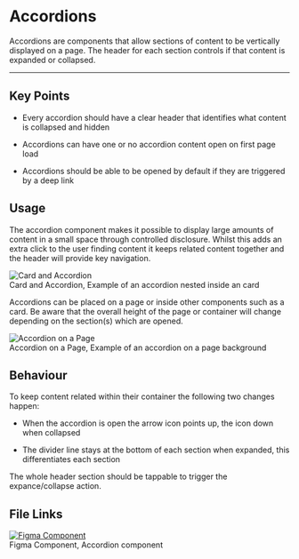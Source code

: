 
# Accordions

Accordions are components that allow sections of content to be vertically displayed on a page. The header for each section controls if that content is expanded or collapsed.

---

## Key Points

- Every accordion should have a clear header that identifies what content is collapsed and hidden

- Accordions can have one or no accordion content open on first page load

- Accordions should be able to be opened by default if they are triggered by a deep link

## Usage

The accordion component makes it possible to display large amounts of content in a small space through controlled disclosure. Whilst this adds an extra click to the user finding content it keeps related content together and the header will provide key navigation.

  
![Card and Accordion](https://studio-assets.supernova.io/design-systems/16150/ab6212f5-a8a4-4fb7-b256-cd537dd0cbb1.png?Expires=1980201600&Policy=eyJTdGF0ZW1lbnQiOlt7IlJlc291cmNlIjoiaHR0cHM6Ly9zdHVkaW8tYXNzZXRzLnN1cGVybm92YS5pby9kZXNpZ24tc3lzdGVtcy8xNjE1MC9hYjYyMTJmNS1hOGE0LTRmYjctYjI1Ni1jZDUzN2RkMGNiYjEucG5nIiwiQ29uZGl0aW9uIjp7IkRhdGVMZXNzVGhhbiI6eyJBV1M6RXBvY2hUaW1lIjoxOTgwMjAxNjAwfX19XX0_&Signature=IX42iiiIky5yrUUAE~loQsh9EDs56RmxymnJOudh2LHQS6lrdOGrs613jNFK2jaivlaBEQmN382AVRUfi9esX28IPBK3oAm3fCMEFNjv93hgOXVJX6ry2bilO3IjID1ONmhxDEsnZul20wtPSscjsk2pfthkBUcO72xV8Lt7XHtwJVHAe3USv9OouGJ6JgL18b00psGGsK7rme4Yh9SkcipYugRSB~6x2W~wU6elcvkBtZKHsZqC7k-cjuIcWmUrJb5MOKhlPJKq1Ecfg1L1y4gOrD~xyxAfUmAiTm1OZ1aB9JRbJPoBDHHy0U9JdS0ch7zp9cIOKHOi9oHn1j9-hw__&Key-Pair-Id=APKAJGK34LCCAUR7N6LA)  
Card and Accordion, Example of an accordion nested inside an card  
  


Accordions can be placed on a page or inside other components such as a card. Be aware that the overall height of the page or container will change depending on the section(s) which are opened.

  
![Accordion on a Page](https://studio-assets.supernova.io/design-systems/16150/c180ae9a-7a05-47bb-a9ec-d75f6b29141f.png?Expires=1980201600&Policy=eyJTdGF0ZW1lbnQiOlt7IlJlc291cmNlIjoiaHR0cHM6Ly9zdHVkaW8tYXNzZXRzLnN1cGVybm92YS5pby9kZXNpZ24tc3lzdGVtcy8xNjE1MC9jMTgwYWU5YS03YTA1LTQ3YmItYTllYy1kNzVmNmIyOTE0MWYucG5nIiwiQ29uZGl0aW9uIjp7IkRhdGVMZXNzVGhhbiI6eyJBV1M6RXBvY2hUaW1lIjoxOTgwMjAxNjAwfX19XX0_&Signature=jo2iMWKK1HA3M08A9lC1rjICNImRudrPg2qOCT-npKbwJA~SAY11sdQNeLXOm4nLSUX4hvqZwagEWZUX1-AHsqs2sczUT9sgQ7Zsi0We1jvyf1WsG-bQH6J2oUUnQmrpKTGG~c7K1PhpTTi77J5et4PbKQujoiqRhw~o~CIbD23WpYKQBFom3~pJ478pUNbaalSYKiXT1yh8wiDMVUmkSX3NQhyq54dMxuGpuBbbdWqakj-aMwwG4CsfpgjDexWOgwBSEwY5q9v9tryp~a1kQPnYDasyh3rzGjQmUjxJOQR3xLyEQfnBvH01moLUp4mjpAH8uw7MaiiXwuUWHUycOw__&Key-Pair-Id=APKAJGK34LCCAUR7N6LA)  
Accordion on a Page, Example of an accordion on a page background  
  


## Behaviour

To keep content related within their container the following two changes happen:

- When the accordion is open the arrow icon points up,  the icon down when collapsed

- The divider line stays at the bottom of each section when expanded, this differentiates each section

The whole header section should be tappable to trigger the expance/collapse action.

## File Links

  
[![Figma Component](https://studio-assets.supernova.io/design-systems/16150/05958447-7f1c-45eb-aabe-b9ee21efa641.png?Expires=1980201600&Policy=eyJTdGF0ZW1lbnQiOlt7IlJlc291cmNlIjoiaHR0cHM6Ly9zdHVkaW8tYXNzZXRzLnN1cGVybm92YS5pby9kZXNpZ24tc3lzdGVtcy8xNjE1MC8wNTk1ODQ0Ny03ZjFjLTQ1ZWItYWFiZS1iOWVlMjFlZmE2NDEucG5nIiwiQ29uZGl0aW9uIjp7IkRhdGVMZXNzVGhhbiI6eyJBV1M6RXBvY2hUaW1lIjoxOTgwMjAxNjAwfX19XX0_&Signature=Oo6RmtFebdDMP8w-av27MxnPSn2tZ13k2U2rR~v55v93Uw1OQi2DhjkeDUOMmuy6JiFrhxOOmDnxuxx2Ekahyn1aA3tBMGk8j4kaXGcCa4rrh9vRsnzEzvQEk9jqUbfo16K3mVU0XsGc3euic2Ey41353Q~1-MrPvdS-1GlHY~kw4E7k~6UXYQMN-XJZGm356yQ7uONP7Y4o1yZOe6RlRVK-Vx5Sv6XPYu0WE8Adq5bDJ5GrIRAzjDJVu3aBweAEKsdzqg-HV5zLzcvjf~W5vYkaZgUSjkWGdtrOtuIlty6Eb1UFENbfWuXMz0UGkl17P53h2nN8jtWaWTCJJwli~Q__&Key-Pair-Id=APKAJGK34LCCAUR7N6LA)](https://www.figma.com/file/FIcmCWBV2EQgCFJzlWR7yR/Accordion)  
Figma Component, Accordion component  
  
